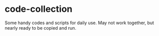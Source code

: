 # code-collection
Some handy codes and scripts for daily use.
May not work together, but nearly ready to be copied and run. 
